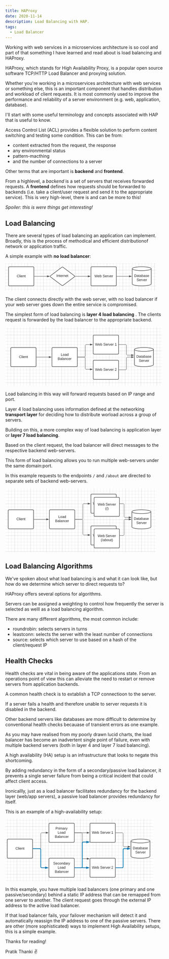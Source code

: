 ```yaml
---
title: HAProxy
date: 2020-11-14
description: Load Balancing with HAP.
tags:
  - Load Balancer
---
```


Working with web services in a microservices architecture is so cool and part of that something I have learned and read about 
is load balancing and HAProxy.

HAProxy, which stands for High Availability Proxy, is a popular open source software TCP/HTTP Load Balancer and proxying solution. 

Whether you're working in a microservices architecture with web services or something else, this is an important component that 
handles distribution and workload of client requests. It is most commonly used to improve the performance and reliability of a 
server environment (e.g. web, application, database).

I'll start with some useful terminology and concepts associated with HAP that is useful to know.

Access Control List (ACL) provides a flexible solution to perform content switching and testing some condition. This can be from:
- content extracted from the request, the response 
- any environmental status
- pattern-macthing
- and the number of connections to a server

Other terms that are important is **backend** and **frontend**.

From a highlevel, a *backend* is a set of servers that receives forwarded requests. A **frontend** defines how requests should be 
forwarded to backends (i.e. take a client/user request and send it to the appropriate service). This is very high-level, there is 
and can be more to this! 

_Spoiler: this is were things get interesting!_

## Load Balancing

There are several types of load balancing an application can implement. Broadly, this is the process of methodical and efficient 
distributionof network or application traffic. 

A simple example with **no load balancer**:

![no load balancer](./no-load-balancer.png)

The client connects directly with the web server, with no load balancer if your web server goes down the entire service is 
compromised.

The simplest form of load balancing is **layer 4 load balancing**  . The clients request is forwarded by the load balancer to the 
appropriate backend.

![layer 4 load balancer](./layer4-load-balancer.png)

Load balancing in this way will forward requests based on IP range and port.

Layer 4 load balancing uses information defined at the networking **transport layer** for deciding how to distribute worload 
across a group of servers.

Building on this, a more complex way of load balancing is application layer or **layer 7 load balancing**. 

Based on the client request, the load balancer will direct messages to the respective backend web-servers.

This form of load balancing allows you to run multiple web-servers under the same domain:port.

In this example requests to the endpoints `/` and `/about` are directed to separate sets of backend web-servers.

![layer 7 load balancer](./layer7-load-balancer.png)

## Load Balancing Algorithms

We've spoken about what load balancing is and what it can look like, but how do we determine which server to direct requests to?

HAProxy offers several options for algorithms.

Servers can be assigned a weighting to control how frequently the server is selected as welll as a load balancing algorithm.

There are many different algorithms, the most common include:
- roundrobin: selects servers in turns
- leastconn: selects the server with the least number of connections
- source: selects which server to use based on a hash of the client/request IP


## Health Checks

Health checks are vital in being aware of the applications state. From an operations point of view this can alleviate the need to 
restart or remove servers from application backends. 

A common health check is to extablish a TCP connectioon to the server. 

If a server fails a health and therefore unable to server requests it is disabled in the backend. 

Other backend servers like databases are more difficult to determine by conventional health checks becauase of transient 
errors as one example.


As you may have realised from my poorly drawn lucid charts, the load balancer has become an inadvertent single point of failure, 
even with multiple backend servers (both in layer 4 and layer 7 load balancing).

A high availability (HA) setup is an infrastructure that looks to negate this shortcoming. 

By adding redundancy in the form of a secondary/passive load balancer, it prevents a single server failure from being a critical 
incident that could affect client access. 

Ironicallly, just as a load balancer facilitates redundancy for the backend layer (web/app servers), a passive load balancer 
provides redundancy for itself.

This is an example of a high-availability setup:

![high availability load balancer](./ha-load-balancer.png)

In this example, you have multiple load balancers (one primary and one passive/secondary) behind a static IP address that can be 
remapped from one server to another. The client request goes through the external IP address to the active load balancer.

If that load balancer fails, your failover mechanism will detect it and automatically reassign the IP address to one of the 
passive servers. There are other (more sophisticated) ways to implement High Availability setups, this is a simple example.

Thanks for reading!

Pratik Thanki ✌️
